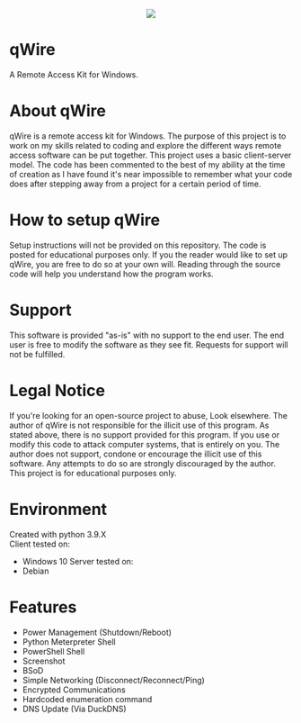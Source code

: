 <p align="center">
  <img
       src = "https://user-images.githubusercontent.com/90923369/158807109-8ddabced-898a-47a8-bb50-99c519515d50.png"
   >
</p>  

# qWire  
A Remote Access Kit for Windows.

# About qWire
qWire is a remote access kit for Windows. The purpose of this project is to work on my skills related to coding and explore the different ways remote access software can be put together. This project uses a basic client-server model. The code has been commented to the best of my ability at the time of creation as
I have found it's near impossible to remember what your code does after stepping away from a project for a certain period of time.

# How to setup qWire
Setup instructions will not be provided on this repository. The code is posted for educational purposes only. If you the reader would like to set up qWire, you are free to do so at your own will. Reading through the source code will help you understand how the program works.

# Support
This software is provided "as-is" with no support to the end user. The end user is free to modify the software as they see fit. Requests for support will not be fulfilled.

# Legal Notice
If you're looking for an open-source project to abuse, Look elsewhere. The author of qWire is not responsible for the illicit use of this program. As stated above, there is no support provided for this program. If you use or modify this code to attack computer systems, that is entirely on you. The author does not support, condone or encourage the illicit use of this software. Any attempts to do so are strongly discouraged by the author. This project is for educational purposes only.

# Environment
Created with python 3.9.X    
Client tested on:  
* Windows 10
Server tested on:  
* Debian  

# Features
* Power Management (Shutdown/Reboot)
* Python Meterpreter Shell
* PowerShell Shell
* Screenshot
* BSoD
* Simple Networking (Disconnect/Reconnect/Ping)
* Encrypted Communications
* Hardcoded enumeration command
* DNS Update (Via DuckDNS)
